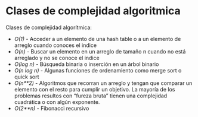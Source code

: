 # Clases de complejidad algoritmica

Clases de complejidad algorítmica:

* _O(1)_ - Acceder a un elemento de una hash table o a un elemento de arreglo cuando conoces el indice
* _O(n)_ - Buscar un elemento en un arreglo de tamaño n cuando no está arreglado y no se conoce el indice
* _O(log n)_ - Búsqueda binaria o inserción en un árbol binario
* _O(n log n)_ - Algunas funciones de ordenamiento como merge sort o quick sort
* _O(n**2)_ - Algoritmos que recorran un arreglo y tengan que comparar un elemento con el resto para cumplir un objetivo. La mayoría de los problemas resultos con “fureza bruta” tienen una complejidad cuadrática o con algún exponente.
* _O(2**n)_ - Fibonacci recursivo
